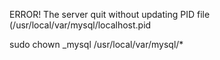 ERROR! The server quit without updating PID file (/usr/local/var/mysql/localhost.pid

sudo chown _mysql /usr/local/var/mysql/*